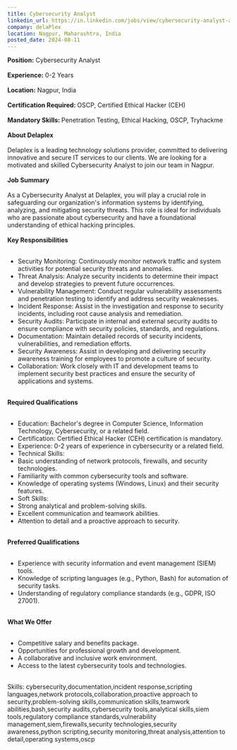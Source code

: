 ```yaml
---
title: Cybersecurity Analyst
linkedin_url: https://in.linkedin.com/jobs/view/cybersecurity-analyst-at-delaplex-4015882143?position=1&pageNum=0&refId=Ws4E0X6aDNhIUt22%2B9u5fw%3D%3D&trackingId=obU1YxkXNTYZEyVS9g%2FTAw%3D%3D
company: delaPlex
location: Nagpur, Maharashtra, India
posted_date: 2024-08-11
---
```


<div class="description__text description__text--rich">
<section class="show-more-less-html" data-max-lines="5">
<div class="show-more-less-html__markup show-more-less-html__markup--clamp-after-5 relative overflow-hidden">
<strong>Position:</strong> Cybersecurity Analyst<br/><br/><strong>Experience:</strong> 0-2 Years<br/><br/><strong>Location:</strong> Nagpur, India<br/><br/><strong>Certification Required: </strong>OSCP, Certified Ethical Hacker (CEH)<br/><br/><strong>Mandatory Skills: </strong>Penetration Testing, Ethical Hacking, OSCP, Tryhackme<br/><br/><strong>About Delaplex<br/><br/></strong>Delaplex is a leading technology solutions provider, committed to delivering innovative and secure IT services to our clients. We are looking for a motivated and skilled Cybersecurity Analyst to join our team in Nagpur.<br/><br/><strong>Job Summary<br/><br/></strong>As a Cybersecurity Analyst at Delaplex, you will play a crucial role in safeguarding our organization's information systems by identifying, analyzing, and mitigating security threats. This role is ideal for individuals who are passionate about cybersecurity and have a foundational understanding of ethical hacking principles.<br/><br/><strong>Key Responsibilities<br/><br/></strong><ul><li>Security Monitoring: Continuously monitor network traffic and system activities for potential security threats and anomalies.</li><li>Threat Analysis: Analyze security incidents to determine their impact and develop strategies to prevent future occurrences.</li><li>Vulnerability Management: Conduct regular vulnerability assessments and penetration testing to identify and address security weaknesses.</li><li>Incident Response: Assist in the investigation and response to security incidents, including root cause analysis and remediation.</li><li>Security Audits: Participate in internal and external security audits to ensure compliance with security policies, standards, and regulations.</li><li>Documentation: Maintain detailed records of security incidents, vulnerabilities, and remediation efforts.</li><li>Security Awareness: Assist in developing and delivering security awareness training for employees to promote a culture of security.</li><li>Collaboration: Work closely with IT and development teams to implement security best practices and ensure the security of applications and systems.<br/><br/></li></ul><strong>Required Qualifications<br/><br/></strong><ul><li>Education: Bachelor's degree in Computer Science, Information Technology, Cybersecurity, or a related field.</li><li>Certification: Certified Ethical Hacker (CEH) certification is mandatory.</li><li>Experience: 0-2 years of experience in cybersecurity or a related field.</li><li>Technical Skills:</li><li>Basic understanding of network protocols, firewalls, and security technologies.</li><li>Familiarity with common cybersecurity tools and software.</li><li>Knowledge of operating systems (Windows, Linux) and their security features.</li><li>Soft Skills:</li><li>Strong analytical and problem-solving skills.</li><li>Excellent communication and teamwork abilities.</li><li>Attention to detail and a proactive approach to security.<br/><br/></li></ul><strong>Preferred Qualifications<br/><br/></strong><ul><li>Experience with security information and event management (SIEM) tools.</li><li>Knowledge of scripting languages (e.g., Python, Bash) for automation of security tasks.</li><li>Understanding of regulatory compliance standards (e.g., GDPR, ISO 27001).<br/><br/></li></ul><strong>What We Offer<br/><br/></strong><ul><li>Competitive salary and benefits package.</li><li>Opportunities for professional growth and development.</li><li>A collaborative and inclusive work environment.</li><li>Access to the latest cybersecurity tools and technologies.<br/><br/></li></ul>Skills: cybersecurity,documentation,incident response,scripting languages,network protocols,collaboration,proactive approach to security,problem-solving skills,communication skills,teamwork abilities,bash,security audits,cybersecurity tools,analytical skills,siem tools,regulatory compliance standards,vulnerability management,siem,firewalls,security technologies,security awareness,python scripting,security monitoring,threat analysis,attention to detail,operating systems,oscp
        </div>


<!-- --> </section>
</div>